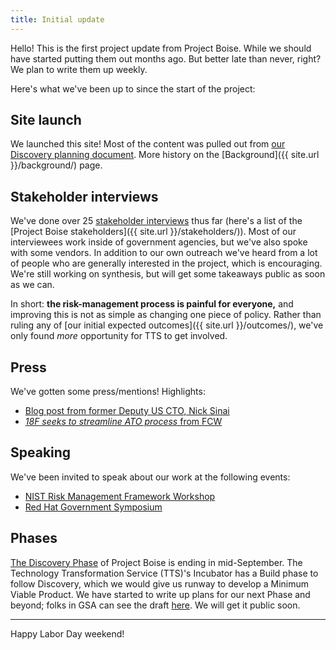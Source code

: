 ```yaml
---
title: Initial update
---
```


Hello! This is the first project update from Project Boise. While we should have started putting them out months ago. But better late than never, right? We plan to write them up weekly.

Here's what we've been up to since the start of the project:

## Site launch

We launched this site! Most of the content was pulled out from [our Discovery planning document](https://docs.google.com/document/d/1CtrCqU4I1k6Z5oASiDGW4WnrbcQXMRZhiYcaXezN4tQ/edit#). More history on the [Background]({{ site.url }}/background/) page.

## Stakeholder interviews

We've done over 25 [stakeholder interviews](https://methods.18f.gov/discover/stakeholder-and-user-interviews/) thus far (here's a list of the [Project Boise stakeholders]({{ site.url }}/stakeholders/)). Most of our interviewees work inside of government agencies, but we've also spoke with some vendors. In addition to our own outreach we've heard from a lot of people who are generally interested in the project, which is encouraging. We're still working on synthesis, but will get some takeaways public as soon as we can.

In short: **the risk-management process is painful for everyone,** and improving this is not as simple as changing one piece of policy. Rather than ruling any of [our initial expected outcomes]({{ site.url }}/outcomes/), we've only found _more_ opportunity for TTS to get involved.

## Press

We've gotten some press/mentions! Highlights:

* [Blog post from former Deputy US CTO, Nick Sinai](https://medium.com/@NickSinai/ato-in-a-day-fd53f0ef4a5d)
* [_18F seeks to streamline ATO process_ from FCW](https://fcw.com/articles/2017/07/27/project-boise-ato-compliance.aspx)

## Speaking

We've been invited to speak about our work at the following events:

* [NIST Risk Management Framework Workshop](https://beta.csrc.nist.gov/Events/2017/NIST-Risk-Management-Framework-Workshop)
* [Red Hat Government Symposium](https://fedscoop.com/events/redhatgov/2017/)

## Phases

[The Discovery Phase](https://lean-product-design.18f.gov/1-discovery-research/) of Project Boise is ending in mid-September. The Technology Transformation Service (TTS)'s Incubator has a Build phase to follow Discovery, which we would give us runway to develop a Minimum Viable Product. We have started to write up plans for our next Phase and beyond; folks in GSA can see the draft [here](https://docs.google.com/document/d/1Z_ySpBlDcuT25MLYJciWyPLxUxALjC3kM6BO9j6YCs0/edit). We will get it public soon.

---

Happy Labor Day weekend!
